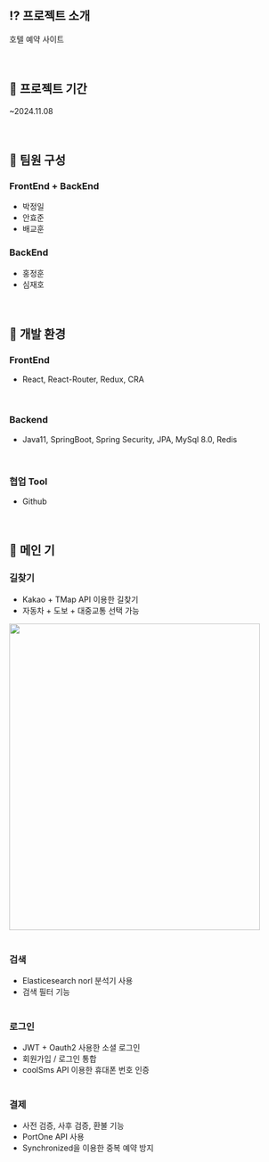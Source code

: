 ## :interrobang: 프로젝트 소개
호텔 예약 사이트
<br><br><br>


## :date: 프로젝트 기간
~2024.11.08
<br><br><br>


## :busts_in_silhouette: 팀원 구성
### FrontEnd + BackEnd
  - 박정일
  - 안효준
  - 배교훈

### BackEnd
  - 홍정훈
  - 심재호
<br><br><br>


## :seedling: 개발 환경
### FrontEnd
- React, React-Router, Redux, CRA
<br>

### Backend
- Java11, SpringBoot, Spring Security, JPA, MySql 8.0, Redis
<br>

### 협업 Tool
- Github
<br><br><br>


## :dart: 메인 기

### 길찾기
  - Kakao + TMap API 이용한 길찾기
  - 자동차 + 도보 + 대중교통 선택 가능
<img src="https://github.com/user-attachments/assets/cd1a1bd8-49be-4b75-a2d4-cfeae3bf6720" width="450" height="550"/>
<br><br>
  
### 검색
  - Elasticesearch norl 분석기 사용
  - 검색 필터 기능
 <br><br>
  
### 로그인
  - JWT + Oauth2 사용한 소셜 로그인
  - 회원가입 / 로그인 통합
  - coolSms API 이용한 휴대폰 번호 인증
 <br><br>
    
### 결제
  - 사전 검증, 사후 검증, 환불 기능
  - PortOne API 사용
  - Synchronized을 이용한 중복 예약 방지
<br><br><br>

